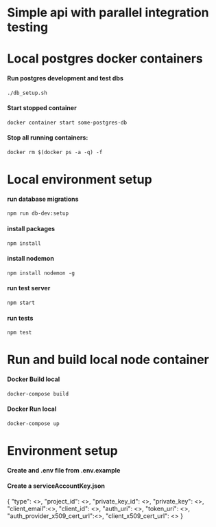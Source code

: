 # Simple api with parallel integration testing


# Local postgres docker containers

#### Run postgres development and test dbs

```
./db_setup.sh
```

#### Start stopped container

```
docker container start some-postgres-db
```

#### Stop all running containers:

```
docker rm $(docker ps -a -q) -f
```

# Local environment setup

#### run database migrations

```
npm run db-dev:setup
```

#### install packages

```
npm install
```

#### install nodemon

```
npm install nodemon -g
```

#### run test server

```
npm start
```

#### run tests

```
npm test
```

# Run and build local node container

#### Docker Build local

```
docker-compose build
```

#### Docker Run local

```
docker-compose up
```

# Environment setup

#### Create and .env file from .env.example

#### Create a serviceAccountKey.json

{
"type": <>,
"project_id": <>,
"private_key_id": <>,
"private_key": <>,
"client_email":<>,
"client_id": <>,
"auth_uri": <>,
"token_uri": <>,
"auth_provider_x509_cert_url":<>,
"client_x509_cert_url": <>
}
